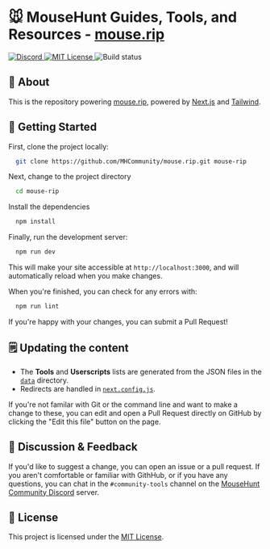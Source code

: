 # 🐭️ MouseHunt Guides, Tools, and Resources - [mouse.rip](https://mouse.rip)

<p>
   <a href="https://discord.gg/Z9sxnD5reB/">
  <img src="https://img.shields.io/badge/mousehunt-discord-blue" alt="Discord">
 </a>
 <a href="https://choosealicense.com/licenses/mit/">
  <img src="https://img.shields.io/badge/License-MIT-green.svg" alt="MIT License">
 </a>
 <img src="https://img.shields.io/github/workflow/status/MHCommunity/mouse.rip/Lint" alt="Build status">
</p>

## 📖 About

This is the repository powering [mouse.rip](https://mouse.rip), powered by [Next.js](https://nextjs.org/) and [Tailwind](https://tailwindcss.com/).

## 🚀 Getting Started

First, clone the project locally:

```bash
  git clone https://github.com/MHCommunity/mouse.rip.git mouse-rip
```

Next, change to the project directory

```bash
  cd mouse-rip
```

Install the dependencies

```bash
  npm install
```

Finally, run the development server:

```bash
  npm run dev
```

This will make your site accessible at `http://localhost:3000`, and will automatically reload when you make changes.

When you're finished, you can check for any errors with:

```bash
  npm run lint
```

If you're happy with your changes, you can submit a Pull Request!

## 🗒️ Updating the content

- The **Tools** and **Userscripts** lists are generated from the JSON files in the [`data`](https://github.com/MHCommunity/mouse.rip/tree/main/data) directory.
- Redirects are handled in [`next.config.js`](https://github.com/MHCommunity/mouse.rip/tree/main/next.config.js).

If you're not familar with Git or the command line and want to make a change to these, you can edit and open a Pull Request directly on GitHub by clicking the "Edit this file" button on the page.

## 💬 Discussion & Feedback

If you'd like to suggest a change, you can open an issue or a pull request. If you aren't comfortable or familiar with GithHub, or if you have any questions, you can chat in the `#community-tools` channel on the [MouseHunt Community Discord](https://discord.gg/Z9sxnD5reB/) server.

## 📝 License

This project is licensed under the [MIT License](https://choosealicense.com/licenses/mit/).
